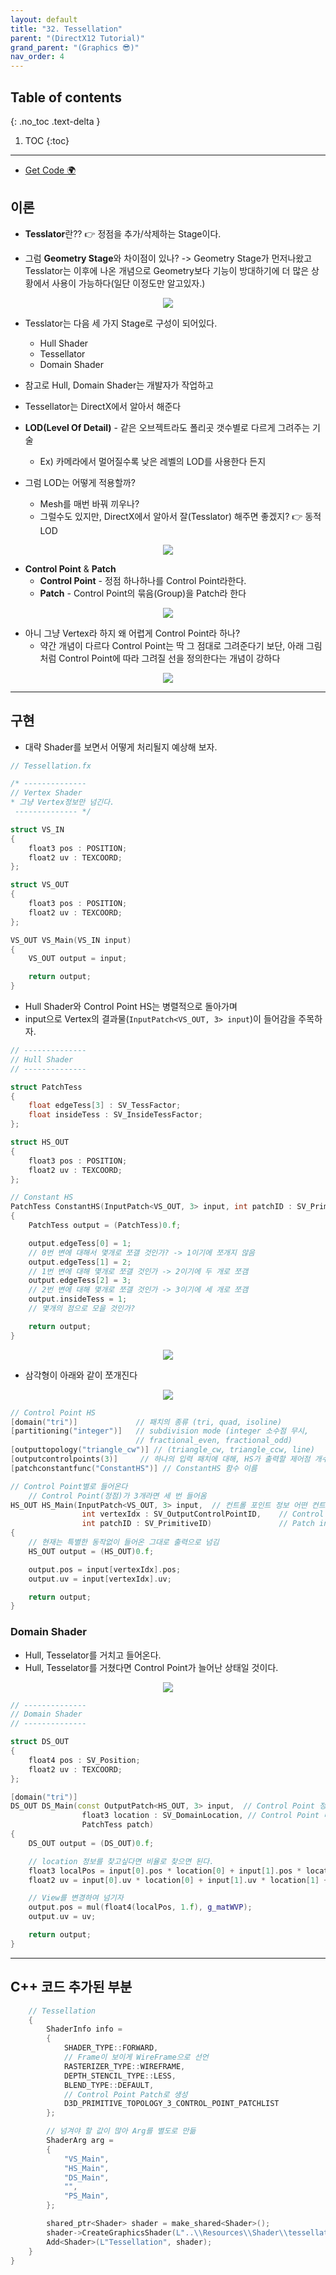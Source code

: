 ```yaml
---
layout: default
title: "32. Tessellation"
parent: "(DirectX12 Tutorial)"
grand_parent: "(Graphics 😎)"
nav_order: 4
---
```


## Table of contents
{: .no_toc .text-delta }

1. TOC
{:toc}

---

* [Get Code 🌍](https://github.com/Arthur880708/DirextX12-Example/tree/26)

## 이론

* **Tesslator**란?? 👉 정점을 추가/삭제하는 Stage이다.

* 그럼 **Geometry Stage**와 차이점이 있나? -> Geometry Stage가 먼저나왔고 Tesslator는 이후에 나온 개념으로 Geometry보다 기능이 방대하기에 더 많은 상황에서 사용이 가능하다(일단 이정도만 알고있자.)

<p align="center">
  <img src="https://taehyungs-programming-blog.github.io/blog/assets/images/cpp/directx/directx-29-2.png"/>
</p>

* Tesslator는 다음 세 가지 Stage로 구성이 되어있다.
    * Hull Shader
    * Tessellator
    * Domain Shader
* 참고로 Hull, Domain Shader는 개발자가 작업하고 
* Tessellator는 DirectX에서 알아서 해준다

* **LOD(Level Of Detail)** - 같은 오브젝트라도 폴리곳 갯수별로 다르게 그려주는 기술
    * Ex) 카메라에서 멀어질수록 낮은 레벨의 LOD를 사용한다 든지
* 그럼 LOD는 어떻게 적용할까?
    * Mesh를 매번 바꿔 끼우나?
    * 그럴수도 있지만, DirectX에서 알아서 잘(Tesslator) 해주면 좋겠지? 👉 동적 LOD

<p align="center">
  <img src="https://taehyungs-programming-blog.github.io/blog/assets/images/cpp/directx/directx-32-2.jpg"/>
</p>

* **Control Point** & **Patch** 
    * **Control Point** - 정점 하나하나를 Control Point라한다.
    * **Patch** - Control Point의 묶음(Group)을 Patch라 한다

<p align="center">
  <img src="https://taehyungs-programming-blog.github.io/blog/assets/images/cpp/directx/directx-32-3.png"/>
</p>

* 아니 그냥 Vertex라 하지 왜 어렵게 Control Point라 하나?
    * 약간 개념이 다르다 Control Point는 딱 그 점대로 그려준다기 보단, 아래 그림처럼 Control Point에 따라 그려질 선을 정의한다는 개념이 강하다

<p align="center">
  <img src="https://taehyungs-programming-blog.github.io/blog/assets/images/cpp/directx/directx-32-4.png"/>
</p>

---

## 구현

* 대략 Shader를 보면서 어떻게 처리될지 예상해 보자.

```cpp
// Tessellation.fx

/* --------------
// Vertex Shader
* 그냥 Vertex정보만 넘긴다.
 -------------- */

struct VS_IN
{
    float3 pos : POSITION;
    float2 uv : TEXCOORD;
};

struct VS_OUT
{
    float3 pos : POSITION;
    float2 uv : TEXCOORD;
};

VS_OUT VS_Main(VS_IN input)
{
    VS_OUT output = input;

    return output;
}
```

* Hull Shader와 Control Point HS는 병렬적으로 돌아가며
* input으로 Vertex의 결과물(`InputPatch<VS_OUT, 3> input`)이 들어감을 주목하자.

```cpp
// --------------
// Hull Shader
// --------------

struct PatchTess
{
    float edgeTess[3] : SV_TessFactor;
    float insideTess : SV_InsideTessFactor;
};

struct HS_OUT
{
    float3 pos : POSITION;
    float2 uv : TEXCOORD;
};

// Constant HS
PatchTess ConstantHS(InputPatch<VS_OUT, 3> input, int patchID : SV_PrimitiveID)
{
    PatchTess output = (PatchTess)0.f;

    output.edgeTess[0] = 1;
    // 0번 변에 대해서 몇개로 쪼갤 것인가? -> 1이기에 쪼개지 않음
    output.edgeTess[1] = 2;
    // 1번 변에 대해 몇개로 쪼갤 것인가 -> 2이기에 두 개로 쪼갬
    output.edgeTess[2] = 3;
    // 2번 변에 대해 몇개로 쪼갤 것인가 -> 3이기에 세 개로 쪼갬
    output.insideTess = 1;
    // 몇개의 점으로 모을 것인가?

    return output;
}
```

<p align="center">
  <img src="https://taehyungs-programming-blog.github.io/blog/assets/images/cpp/directx/directx-32-5.png"/>
</p>

* 삼각형이 아래와 같이 쪼개진다

<p align="center">
  <img src="https://taehyungs-programming-blog.github.io/blog/assets/images/cpp/directx/directx-32-6.png"/>
</p>

```cpp
// Control Point HS
[domain("tri")]             // 패치의 종류 (tri, quad, isoline)
[partitioning("integer")]   // subdivision mode (integer 소수점 무시, 
                            // fractional_even, fractional_odd)
[outputtopology("triangle_cw")] // (triangle_cw, triangle_ccw, line)
[outputcontrolpoints(3)]     // 하나의 입력 패치에 대해, HS가 출력할 제어점 개수
[patchconstantfunc("ConstantHS")] // ConstantHS 함수 이름

// Control Point별로 들어온다
    // Control Point(정점)가 3개라면 세 번 들어옴
HS_OUT HS_Main(InputPatch<VS_OUT, 3> input,  // 컨트롤 포인트 정보 어떤 컨트롤 포인트인지는 아래 index로 알수 있음.
                int vertexIdx : SV_OutputControlPointID,    // Control Point index
                int patchID : SV_PrimitiveID)               // Patch index
{
    // 현재는 특별한 동작없이 들어온 그대로 출력으로 넘김
    HS_OUT output = (HS_OUT)0.f;

    output.pos = input[vertexIdx].pos;
    output.uv = input[vertexIdx].uv;

    return output;
}
```

### Domain Shader

* Hull, Tesselator를 거치고 들어온다.
* Hull, Tesselator를 거쳤다면 Control Point가 늘어난 상태일 것이다.

<p align="center">
  <img src="https://taehyungs-programming-blog.github.io/blog/assets/images/cpp/directx/directx-32-7.png"/>
</p>

```cpp
// --------------
// Domain Shader
// --------------

struct DS_OUT
{
    float4 pos : SV_Position;
    float2 uv : TEXCOORD;
};

[domain("tri")]
DS_OUT DS_Main(const OutputPatch<HS_OUT, 3> input,  // Control Point 정보
                float3 location : SV_DomainLocation, // Control Point 대비 어디쯤 위치했나 정보(위에 그림 참고)
                PatchTess patch)
{
    DS_OUT output = (DS_OUT)0.f;

    // location 정보를 찾고싶다면 비율로 찾으면 된다.
    float3 localPos = input[0].pos * location[0] + input[1].pos * location[1] + input[2].pos * location[2];
    float2 uv = input[0].uv * location[0] + input[1].uv * location[1] + input[2].uv * location[2];

    // View를 변경하여 넘기자
    output.pos = mul(float4(localPos, 1.f), g_matWVP);
    output.uv = uv;

    return output;
}
```

---

## C++ 코드 추가된 부분

```cpp
	// Tessellation
	{
		ShaderInfo info =
		{
			SHADER_TYPE::FORWARD,
            // Frame이 보이게 WireFrame으로 선언
			RASTERIZER_TYPE::WIREFRAME,
			DEPTH_STENCIL_TYPE::LESS,
			BLEND_TYPE::DEFAULT,
            // Control Point Patch로 생성
			D3D_PRIMITIVE_TOPOLOGY_3_CONTROL_POINT_PATCHLIST
		};

        // 넘겨야 할 값이 많아 Arg를 별도로 만듦
		ShaderArg arg =
		{
			"VS_Main",
			"HS_Main",
			"DS_Main",
			"",
			"PS_Main",
		};

		shared_ptr<Shader> shader = make_shared<Shader>();
		shader->CreateGraphicsShader(L"..\\Resources\\Shader\\tessellation.fx", info, arg);
		Add<Shader>(L"Tessellation", shader);
	}
}
```